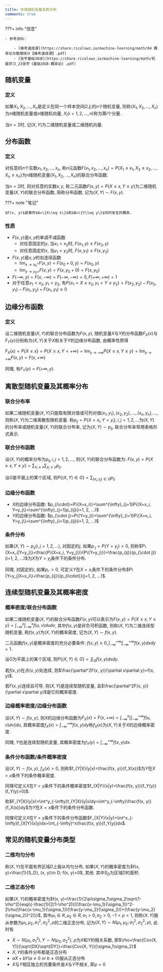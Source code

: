 ```yaml
---
title: 多维随机变量及其分布
comments: true
---
```


???+ info "信息"

    - 参考资料:

        - [蜂考速成课](https://share.ricolxwz.io/machine-learning/math/04 概率论与数理统计【蜂考速成课】.pdf)
        - [张宇基础30讲](https://share.ricolxwz.io/machine-learning/math/机器学习_23张宇《基础30讲-概率论》.pdf)

## 随机变量

### 定义

如果$X_1, X_2, ..., X_n$是定义在同一个样本空间$\Omega$上的$n$个随机变量, 则称$(X_1, X_2, ..., X_n)$为$n$维随机变量或$n$维随机向量, $X_i(i=1, 2, ..., n)$称为第$i$个分量.

当$n=2$时, 记$(X, Y)$为二维随机变量或二维随机向量. 

## 分布函数

### 定义

对任意的$n$个实数$x_1, x_2, ..., x_n$, 称$n$元函数$F(x_1, x_2, ..., x_n)=P\{X_1\leq x_1, X_2\leq x_2, ..., X_n\leq x_n\}$为$n$维随机变量($X_1, X_2, ..., X_n$)的联合分布函数.

当$n=2$时, 则对任意的实数$x, y$, 称二元函数$F(x, y)=P\{X\leq x, Y\leq y\}$为二维随机变量$(X, Y)$的联合分布函数, 简称分布函数, 记为$(X, Y)\sim F(x, y)$.

???+ note "笔记"

    $F(x, y)$是事件$A=\{X\leq x\}$和$B=\{Y\leq y\}$同时发生的概率.

### 性质

- $F(x, y)$是$x, y$的单调不减函数
    - 对任意固定的$y$, 当$x_1< x_2$时, $F(x_1, y)\leq F(x_2, y)$
    - 对任意固定的$x$, 当$y_1< y_2$时, $F(x, y_1)\leq F(x, y_2)$
- $F(x, y)$是$x, y$的右连续函数
    - $\lim_{x\rightarrow x_0^+}F(x, y)=F(x_0+0, y)=F(x_0, y)$
    - $\lim_{y\rightarrow y_0+}F(x, y)=F(x, y_0+0)=F(x, y_0)$
- $F(-\infty, y)=F(x, -\infty)=F(-\infty, -\infty)=0, F(+\infty, +\infty)=1$
- 对于任意$x_1<x_2, y_1<y_2$, 有$P\{x_1<X\leq x_2, y_1<Y\leq y_2\}=F(x_2, y_2)-F(x_2, y_1)-F(x_1, y_2)+F(x_1, y_1)\geq 0$

## 边缘分布函数

### 定义

设二维随机变量$(X, Y)$的联合分布函数为$F(x, y)$, 随机变量$X$与$Y$的分布函数$F_X(x)$与$F_Y(y)$分别称为$(X, Y)$关于$X$和关于$Y$的边缘分布函数, 由概率性质得

$F_X(x)=P\{X\leq x\}=P\{X\leq x, Y<+\infty\}=\lim_{y\rightarrow +\infty}P\{X\leq x, Y\leq y\}=\lim_{y\rightarrow +\infty}F(x, y)=F(x, +\infty)$

同理, 有$F_Y(y)=F(+\infty, y)$.

## 离散型随机变量及其概率分布

### 联合分布率

如果二维随机变量$(X, Y)$只能取有限对值或可列对值$(x_1, y_1), (x_2, y_2), ..., (x_n, y_n), ...$, 则称$(X, Y)$为二维离散型随机变量. 称$p_{ij}=P\{X=x_i, Y=y_i\}, i, j=1, 2, ...$为$(X, Y)$的分布率或随机变量$(X, Y)$的联合分布率, 记为$(X, Y)\sim p_{ij}$, 联合分布率常用表格形式表示.

### 联合分布函数

设$(X, Y)$的概率分布为$p_{ij}, i, j=1, 2, ...$, 则$(X, Y)$的联合分布函数为: $F(x, y)=P\{X\leq x, Y\leq y\}=\sum_{x_i\leq x}\sum_{y_j\leq y}p_{ij}$.

设$G$是平面上的某个区域, 则$P\{(X, Y)\in G\}=\sum_{(x_i, y_j)\in G}p_{ij}$

### 边缘分布函数

- $X$的边缘分布函数: $p_{i\cdot}=P\{X=x_i\}=\sum^{\infty}_{j=1}P\{X=x_i, Y=y_j\}=\sum^{\infty}_{j=1}p_{ij}(i=1, 2, ...)$
- $Y$的边缘分布函数: $p_{\cdot j}=P\{Y=y_j\}=\sum^{\infty}_{i=1}P\{X=x_i, Y=y_j\}=\sum^{\infty}_{i=1}p_{ij}(i=1, 2, ...)$

### 条件分布

如果$(X, Y)\sim p_{ij}(i, j=1, 2, ...)$, 对固定的$j$, 如果$p_{\cdot j}=P\{Y=y_j\}>0$, 则称$P\{X=x_i|Y=y_j\}=\frac{P\{X=x_i, Y=y_j\}}{P\{Y=y_j\}}=\frac{p_{ij}}{p_{\cdot j}}(i=1, 2, ...)$为$X$为$Y=y_j$条件下的条件分布.

同理, 对固定的$i$, 如果$p_{i\cdot}>0$, 可定义$Y$在$X=x_i$条件下的条件分布$P\{Y=y_j|X=x_i\}=\frac{p_{ij}}{p_{i\cdot}}(j=1, 2, ...)$.

## 连续型随机变量及其概率密度

### 概率密度/联合分布函数

如果二维随机变量$(X, Y)$的联合分布函数$F(x, y)$可以表示为$F(x, y)=P\{X\leq x, Y\leq y\}=\int_{-\infty}^y\int_{-\infty}^xf(u, v)dudv$, 其中$f(x, y)$是非负可积函数, 则称$(X, Y)$为二维连续型随机变量, 称$f(x, y)$为$(X, Y)$的概率密度, 记为$(X, Y)\sim f(x, y)$.

二元函数$f(x, y)$是概率密度的充分必要条件: $f(x, y)\geq 0, \int_{-\infty}^{+\infty}\int_{-\infty}^{+\infty}f(x, y)dxdy = 1$.

设$G$为平面上的某个区域, 则$P\{(X, Y)\in G\}=\iint_G f(x, y)dxdy$.

若$f(x, y)$在点$(x, y)$处连续, 则$\frac{\partial^2F(x, y)}{\partial x\partial y}=f(x, y)$.

若$F(x, y)$连续且可导, 则$(X, Y)$是连续型随机变量, 且$\frac{\partial^2F(x, y)}{\partial x\partial y}$是它的概率密度.

### 边缘概率密度/边缘分布函数

设$(X, Y)\sim f(x, y)$, 则$X$的边缘分布函数为$F_X(x)=F(x, +\infty)=\int^x_{-\infty}[\int^{+\infty}_{-\infty}f(u, v)dv]du$, 其概率密度$f_X(x)=\int_{-\infty}^{+\infty}f(x, y)dy$称$f_X(x)$为$(X, Y)$关于$X$的边缘概率密度.

同理, $Y$也是连续型随机变量, 其概率密度为$f_Y(y)=\int_{-\infty}^{+\infty}f(x, y)dx$.

### 条件分布函数/条件概率密度

设$(X, Y)\sim f(x, y)$, $f_X(x)>0$, 则称$f_{Y|X}(y|x)=\frac{f(x, y)}{f_X(x)}$为$Y$在$X=x$条件下的条件概率密度.

同理可定义$X$在$Y=y$条件下的条件概率密度$f_{X|Y}(x|y)=\frac{f(x, y)}{f_Y(y)}(f_Y(y)>0)$.

称$F_{Y|X}(y|x)=\int^y_{-\infty}f_{Y|X}(y|x)dy=\int^y_{-\infty}\frac{f(x, y)}{f_X(x)}dy$为$Y$在$X=x$条件下的条件分布函数.

同理可定义$X$在$Y=y$条件下的条件分布函数$F_{X|Y}(x|y)=\int^x_{-\infty}f_{X|Y}(x|y)dx=\int_{-\infty}^x\frac{f(x, y)}{f_Y(y)}dx$.

## 常见的随机变量分布类型

### 二维均匀分布

称$(X, Y)$在平面有界区域$D$上服从均匀分布, 如果$(X, Y)$的概率密度为$f(x, y)=\frac{1}{S_D}, (x, y)\in D; f(x, y)=0$, 其他. 其中$S_D$为区域$D$的面积.

### 二维正态分布

如果$(X, Y)$的概率密度为$f(x, y)=\frac{1}{2\pi\sigma_1\sigma_2\sqrt{1-\rho^2}}exp\{-\frac{1}{2(1-\rho^2)}[(\frac{x-\mu_1}{\sigma_1})^2-2\rho(\frac{x-\mu_1}{\sigma_1})(\frac{y-\mu_2}{\sigma_2})+(\frac{y-\mu_2}{\sigma_2})^2]\}$, 其中$\mu_1\in R, \mu_2\in R, \sigma_1>0, \sigma_2>0, -1<\rho<1$, 则称$(X, Y)$服从参数为$\mu_1, \mu_2, \sigma_1^2, \sigma_2^2, \rho$的二维正态分布, 记为$(X, Y)\sim N(\mu_1, \mu_2; \sigma_1^2, \sigma_2^2; \rho)$, 此时有

- $X\sim N(\mu_1, \sigma_1^2), Y\sim N(\mu_2, \sigma_2^2)$, $\rho$为$X$和$Y$的相关系数, 即$\rho=\frac{Cov(X, Y)}{\sqrt{DX}\sqrt{DY}}=\frac{Cov(X, Y)}{\sigma_1\sigma_2}$
- $X, Y$的条件分布都是正态分布
- $aX+bY(a\neq 0\ or\ b\neq 0)$服从正态分布
- $X$与$Y$相互独立的充要条件是$X$与$Y$不相关, 即$\rho=0$